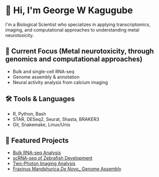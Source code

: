 # 👋 Hi, I'm George W Kagugube

I'm a Biological Scientist who specializes in applying transcriptomics, imaging, and computational approaches to understanding metal neurotoxicity.

## 🔬 Current Focus (Metal neurotoxicity, through genomics and computational approaches)
- Bulk and single-cell RNA-seq
- Genome assembly & annotation
- Neural activity analysis from calcium imaging

## 🛠 Tools & Languages
- R, Python, Bash
- STAR, DESeq2, Seurat, Shasta, BRAKER3
- Git, Snakemake, Linux/Unix

## 📁 Featured Projects
- [Bulk RNA-seq Analysis](link)
- [scRNA-seq of Zebrafish Development](link)
- [Two-Photon Imaging Analysis](link)
- [Fraxinus Mandshurica _De Novo__ Genome Assembly](link)
